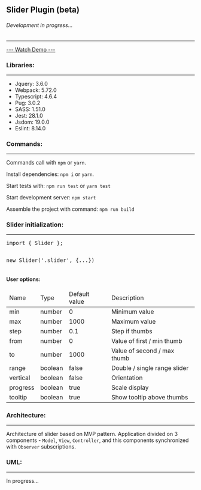 <h2>Slider Plugin (beta)</h2>
<h6>Development in progress...</h6>
<hr>
<a href="https://eclipsemode.github.io/Jquery-range-app" target="_blank">--- Watch Demo ---</a>
<h3>Libraries:</h3>
<hr>
<ul>
<li>Jquery: 3.6.0</li>
<li>Webpack: 5.72.0</li>
<li>Typescript: 4.6.4</li>
<li>Pug: 3.0.2</li>
<li>SASS: 1.51.0</li>
<li>Jest: 28.1.0</li>
<li>Jsdom: 19.0.0</li>
<li>Eslint: 8.14.0</li>
</ul>

<h3>Commands:</h3>
<hr>
<p>Commands call with <code>npm</code> or <code>yarn</code>.</p>
<p>Install dependencies: <code>npm i</code> or <code>yarn</code>.</p>
<p>Start tests with: <code>npm run test</code> or <code>yarn test</code></p>
<p>Start development server: <code>npm start</code></p>
<p>Assemble the project with command: <code>npm run build</code> </p>

<h3>Slider initialization:</h3>
<hr>
<pre>
import { Slider };

new Slider('.slider', {...})
</pre>

<h4>User options: </h4>
<table>
<thead>
<td>Name</td>
<td>Type</td>
<td>Default value</td>
<td>Description</td>
</thead>
<tbody>
<tr>
<td>min</td>
<td>number</td>
<td>0</td>
<td>Minimum value</td>
</tr>
<tr>
<td>max</td>
<td>number</td>
<td>1000</td>
<td>Maximum value</td>
</tr>
<tr>
<td>step</td>
<td>number</td>
<td>0.1</td>
<td>Step if thumbs</td>
</tr>
<tr>
<td>from</td>
<td>number</td>
<td>0</td>
<td>Value of first / min thumb</td>
</tr>
<tr>
<td>to</td>
<td>number</td>
<td>1000</td>
<td>Value of second / max thumb</td>
</tr>
<tr>
<td>range</td>
<td>boolean</td>
<td>false</td>
<td>Double / single range slider</td>
</tr>
<tr>
<td>vertical</td>
<td>boolean</td>
<td>false</td>
<td>Orientation</td>
</tr>
<tr>
<td>progress</td>
<td>boolean</td>
<td>true</td>
<td>Scale display</td>
</tr>
<tr>
<td>tooltip</td>
<td>boolean</td>
<td>true</td>
<td>Show tooltip above thumbs</td>
</tr>
</tbody>
</table>

<h3>Architecture:</h3>
<hr>
Architecture of slider based on MVP pattern. 
Application divided on 3 components - <code>Model</code>, <code>View</code>, <code>Controller</code>, 
and this components synchronized with <code>Observer</code> subscriptions.

<h3>UML:</h3>
<hr>
In progress...